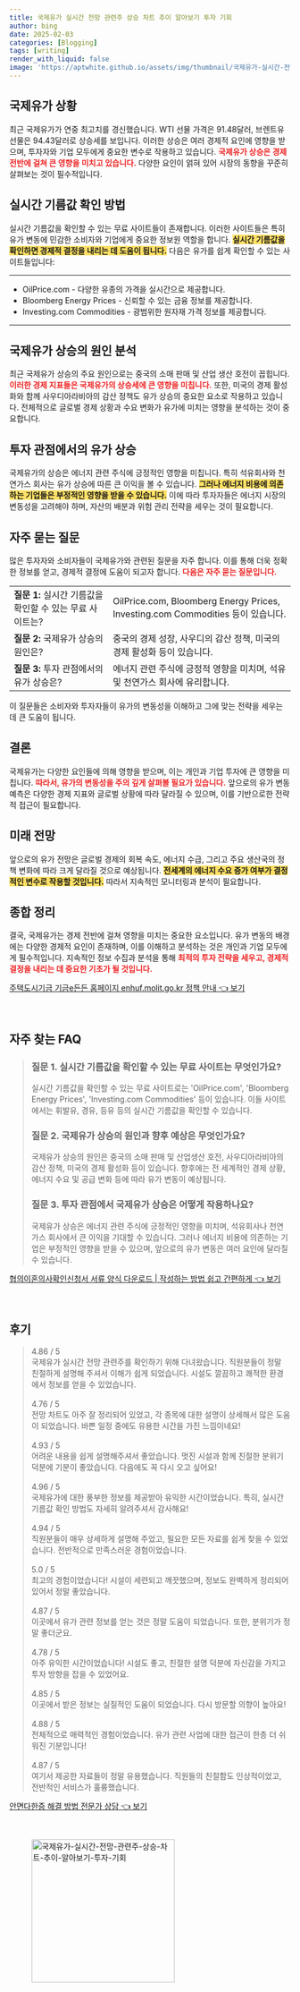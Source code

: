 ```yaml
---
title: 국제유가 실시간 전망 관련주 상승 차트 추이 알아보기 투자 기회
author: bing
date: 2025-02-03
categories: [Blogging]
tags: [writing]
render_with_liquid: false
image: 'https://aptwhite.github.io/assets/img/thumbnail/국제유가-실시간-전망-관련주-상승-차트-추이-알아보기-투자-기회.webp'
---
```



<h2 id='국제유가상황'>국제유가 상황</h2>

<p>최근 국제유가가 연중 최고치를 경신했습니다. WTI 선물 가격은 91.48달러, 브렌트유 선물은 94.43달러로 상승세를 보입니다. 이러한 상승은 여러 경제적 요인에 영향을 받으며, 투자자와 기업 모두에게 중요한 변수로 작용하고 있습니다. <b><span style="color: #ee2323;">국제유가 상승은 경제 전반에 걸쳐 큰 영향을 미치고 있습니다.</span></b> 다양한 요인이 얽혀 있어 시장의 동향을 꾸준히 살펴보는 것이 필수적입니다.</p>

<h2 id='실시간기름값'>실시간 기름값 확인 방법</h2>

<p>실시간 기름값을 확인할 수 있는 무료 사이트들이 존재합니다. 이러한 사이트들은 특히 유가 변동에 민감한 소비자와 기업에게 중요한 정보원 역할을 합니다. <b><span style="background-color: #ffe066;">실시간 기름값을 확인하면 경제적 결정을 내리는 데 도움이 됩니다.</span></b> 다음은 유가를 쉽게 확인할 수 있는 사이트들입니다:</p>

<hr />

<ul>
    <li>OilPrice.com - 다양한 유종의 가격을 실시간으로 제공합니다.</li>
    <li>Bloomberg Energy Prices - 신뢰할 수 있는 금융 정보를 제공합니다.</li>
    <li>Investing.com Commodities - 광범위한 원자재 가격 정보를 제공합니다.</li>
</ul>

<hr />

<h2 id='국제유가상승원인'>국제유가 상승의 원인 분석</h2>

<p>최근 국제유가 상승의 주요 원인으로는 중국의 소매 판매 및 산업 생산 호전이 꼽힙니다. <b><span style="color: #ee2323;">이러한 경제 지표들은 국제유가의 상승세에 큰 영향을 미칩니다.</span></b> 또한, 미국의 경제 활성화와 함께 사우디아라비아의 감산 정책도 유가 상승의 중요한 요소로 작용하고 있습니다. 전체적으로 글로벌 경제 상황과 수요 변화가 유가에 미치는 영향을 분석하는 것이 중요합니다.</p>

<h2 id='투자관점'>투자 관점에서의 유가 상승</h2>

<p>국제유가의 상승은 에너지 관련 주식에 긍정적인 영향을 미칩니다. 특히 석유회사와 천연가스 회사는 유가 상승에 따른 큰 이익을 볼 수 있습니다. <b><span style="background-color: #ffe066;">그러나 에너지 비용에 의존하는 기업들은 부정적인 영향을 받을 수 있습니다.</span></b> 이에 따라 투자자들은 에너지 시장의 변동성을 고려해야 하며, 자산의 배분과 위험 관리 전략을 세우는 것이 필요합니다.</p>

<h2 id='자주묻는질문'>자주 묻는 질문</h2>

<p>많은 투자자와 소비자들이 국제유가와 관련된 질문을 자주 합니다. 이를 통해 더욱 정확한 정보를 얻고, 경제적 결정에 도움이 되고자 합니다. <b><span style="color: #ee2323;">다음은 자주 묻는 질문입니다.</span></b></p>

<table>
    <tr>
        <td><b>질문 1:</b> 실시간 기름값을 확인할 수 있는 무료 사이트는?</td>
        <td>OilPrice.com, Bloomberg Energy Prices, Investing.com Commodities 등이 있습니다.</td>
    </tr>
    <tr>
        <td><b>질문 2:</b> 국제유가 상승의 원인은?</td>
        <td>중국의 경제 성장, 사우디의 감산 정책, 미국의 경제 활성화 등이 있습니다.</td>
    </tr>
    <tr>
        <td><b>질문 3:</b> 투자 관점에서의 유가 상승은?</td>
        <td>에너지 관련 주식에 긍정적 영향을 미치며, 석유 및 천연가스 회사에 유리합니다.</td>
    </tr>
</table>

<p>이 질문들은 소비자와 투자자들이 유가의 변동성을 이해하고 그에 맞는 전략을 세우는 데 큰 도움이 됩니다.</p>

<h2 id='결론'>결론</h2>

<p>국제유가는 다양한 요인들에 의해 영향을 받으며, 이는 개인과 기업 투자에 큰 영향을 미칩니다. <b><span style="color: #ee2323;">따라서, 유가의 변동성을 주의 깊게 살펴볼 필요가 있습니다.</span></b> 앞으로의 유가 변동 예측은 다양한 경제 지표와 글로벌 상황에 따라 달라질 수 있으며, 이를 기반으로한 전략적 접근이 필요합니다.</p>

<h2 id='미래전망'>미래 전망</h2>

<p>앞으로의 유가 전망은 글로벌 경제의 회복 속도, 에너지 수급, 그리고 주요 생산국의 정책 변화에 따라 크게 달라질 것으로 예상됩니다. <b><span style="background-color: #ffe066;">전세계의 에너지 수요 증가 여부가 결정적인 변수로 작용할 것입니다.</span></b> 따라서 지속적인 모니터링과 분석이 필요합니다.</p>

<h2 id='종합정리'>종합 정리</h2>

<p>결국, 국제유가는 경제 전반에 걸쳐 영향을 미치는 중요한 요소입니다. 유가 변동의 배경에는 다양한 경제적 요인이 존재하며, 이를 이해하고 분석하는 것은 개인과 기업 모두에게 필수적입니다. 지속적인 정보 수집과 분석을 통해 <b><span style="color: #ee2323;">최적의 투자 전략을 세우고, 경제적 결정을 내리는 데 중요한 기초가 될 것입니다.</span></b></p>


<p><a class="click-button" title="주택도시기금 기금e든든 홈페이지 enhuf.molit.go.kr 정책 안내" href="https://aptwhite.github.io/posts/%EC%A3%BC%ED%83%9D%EB%8F%84%EC%8B%9C%EA%B8%B0%EA%B8%88-%EA%B8%B0%EA%B8%88e%EB%93%A0%EB%93%A0-%ED%99%88%ED%8E%98%EC%9D%B4%EC%A7%80-enhuf.molit.go.kr-%EC%A0%95%EC%B1%85-%EC%95%88%EB%82%B4/" rel="dofollow">주택도시기금 기금e든든 홈페이지 enhuf.molit.go.kr 정책 안내 👈 보기</a></p><br>
<h2 id='자주_찾는_FAQ'>자주 찾는 FAQ</h2>
<div itemscope="" itemtype="https://schema.org/FAQPage"> 
<blockquote> 
<div itemscope="" itemprop="mainEntity" itemtype="https://schema.org/Question"> 
<h3 itemprop="name">질문 1. 실시간 기름값을 확인할 수 있는 무료 사이트는 무엇인가요?</h3> 
<div itemscope="" itemprop="acceptedAnswer" itemtype="https://schema.org/Answer"> 
<span itemprop="text"> 
<p>실시간 기름값을 확인할 수 있는 무료 사이트로는 'OilPrice.com', 'Bloomberg Energy Prices', 'Investing.com Commodities' 등이 있습니다. 이들 사이트에서는 휘발유, 경유, 등유 등의 실시간 기름값을 확인할 수 있습니다.</p> 
</span> 
</div> 
</div> 

<div itemscope="" itemprop="mainEntity" itemtype="https://schema.org/Question"> 
<h3 itemprop="name">질문 2. 국제유가 상승의 원인과 향후 예상은 무엇인가요?</h3> 
<div itemscope="" itemprop="acceptedAnswer" itemtype="https://schema.org/Answer"> 
<span itemprop="text"> 
<p>국제유가 상승의 원인은 중국의 소매 판매 및 산업생산 호전, 사우디아라비아의 감산 정책, 미국의 경제 활성화 등이 있습니다. 향후에는 전 세계적인 경제 상황, 에너지 수요 및 공급 변화 등에 따라 유가 변동이 예상됩니다.</p> 
</span> 
</div> 
</div> 

<div itemscope="" itemprop="mainEntity" itemtype="https://schema.org/Question"> 
<h3 itemprop="name">질문 3. 투자 관점에서 국제유가 상승은 어떻게 작용하나요?</h3> 
<div itemscope="" itemprop="acceptedAnswer" itemtype="https://schema.org/Answer"> 
<span itemprop="text"> 
<p>국제유가 상승은 에너지 관련 주식에 긍정적인 영향을 미치며, 석유회사나 천연가스 회사에서 큰 이익을 기대할 수 있습니다. 그러나 에너지 비용에 의존하는 기업은 부정적인 영향을 받을 수 있으며, 앞으로의 유가 변동은 여러 요인에 달라질 수 있습니다.</p> 
</span> 
</div> 
</div> 

</blockquote> 
</div>
<p><a class="click-button" title="협의이혼의사확인신청서 서류 양식 다운로드 | 작성하는 방법 쉽고 간편하게" href="https://aptwhite.github.io/posts/%ED%98%91%EC%9D%98%EC%9D%B4%ED%98%BC%EC%9D%98%EC%82%AC%ED%99%95%EC%9D%B8%EC%8B%A0%EC%B2%AD%EC%84%9C-%EC%84%9C%EB%A5%98-%EC%96%91%EC%8B%9D-%EB%8B%A4%EC%9A%B4%EB%A1%9C%EB%93%9C-%EC%9E%91%EC%84%B1%ED%95%98%EB%8A%94-%EB%B0%A9%EB%B2%95-%EC%89%BD%EA%B3%A0-%EA%B0%84%ED%8E%B8%ED%95%98%EA%B2%8C/" rel="dofollow">협의이혼의사확인신청서 서류 양식 다운로드 | 작성하는 방법 쉽고 간편하게 👈 보기</a></p><br>
<h2 id='후기'>후기</h2>
<div itemscope itemtype="https://schema.org/Product">
  <blockquote>
  <div itemprop="review" itemscope itemtype="https://schema.org/Review">
      <div itemprop="reviewRating" itemscope itemtype="https://schema.org/Rating"> <span itemprop="ratingValue">4.86</span> / <span itemprop="bestRating">5</span> </div>
      <span itemprop="reviewBody">국제유가 실시간 전망 관련주를 확인하기 위해 다녀왔습니다. 직원분들이 정말 친절하게 설명해 주셔서 이해가 쉽게 되었습니다. 시설도 깔끔하고 쾌적한 환경에서 정보를 얻을 수 있었습니다.</span>
  </div>
  <br>
  <div itemprop="review" itemscope itemtype="https://schema.org/Review">
      <div itemprop="reviewRating" itemscope itemtype="https://schema.org/Rating"> <span itemprop="ratingValue">4.76</span> / <span itemprop="bestRating">5</span> </div>
      <span itemprop="reviewBody">전망 차트도 아주 잘 정리되어 있었고, 각 종목에 대한 설명이 상세해서 많은 도움이 되었습니다. 바쁜 일정 중에도 유용한 시간을 가진 느낌이네요!</span>
  </div>
  <br>
  <div itemprop="review" itemscope itemtype="https://schema.org/Review">
      <div itemprop="reviewRating" itemscope itemtype="https://schema.org/Rating"> <span itemprop="ratingValue">4.93</span> / <span itemprop="bestRating">5</span> </div>
      <span itemprop="reviewBody">어려운 내용을 쉽게 설명해주셔서 좋았습니다. 멋진 시설과 함께 친절한 분위기 덕분에 기분이 좋았습니다. 다음에도 꼭 다시 오고 싶어요!</span>
  </div>
  <br>
  <div itemprop="review" itemscope itemtype="https://schema.org/Review">
      <div itemprop="reviewRating" itemscope itemtype="https://schema.org/Rating"> <span itemprop="ratingValue">4.96</span> / <span itemprop="bestRating">5</span> </div>
      <span itemprop="reviewBody">국제유가에 대한 풍부한 정보를 제공받아 유익한 시간이었습니다. 특히, 실시간 기름값 확인 방법도 자세히 알려주셔서 감사해요!</span>
  </div>
  <br>
  <div itemprop="review" itemscope itemtype="https://schema.org/Review">
      <div itemprop="reviewRating" itemscope itemtype="https://schema.org/Rating"> <span itemprop="ratingValue">4.94</span> / <span itemprop="bestRating">5</span> </div>
      <span itemprop="reviewBody">직원분들이 매우 상세하게 설명해 주었고, 필요한 모든 자료를 쉽게 찾을 수 있었습니다. 전반적으로 만족스러운 경험이었습니다.</span>
  </div>
  <br>
  <div itemprop="review" itemscope itemtype="https://schema.org/Review">
      <div itemprop="reviewRating" itemscope itemtype="https://schema.org/Rating"> <span itemprop="ratingValue">5.0</span> / <span itemprop="bestRating">5</span> </div>
      <span itemprop="reviewBody">최고의 경험이었습니다! 시설이 세련되고 깨끗했으며, 정보도 완벽하게 정리되어 있어서 정말 좋았습니다.</span>
  </div>
  <br>
  <div itemprop="review" itemscope itemtype="https://schema.org/Review">
      <div itemprop="reviewRating" itemscope itemtype="https://schema.org/Rating"> <span itemprop="ratingValue">4.87</span> / <span itemprop="bestRating">5</span> </div>
      <span itemprop="reviewBody">이곳에서 유가 관련 정보를 얻는 것은 정말 도움이 되었습니다. 또한, 분위기가 정말 좋더군요.</span>
  </div>
  <br>
  <div itemprop="review" itemscope itemtype="https://schema.org/Review">
      <div itemprop="reviewRating" itemscope itemtype="https://schema.org/Rating"> <span itemprop="ratingValue">4.78</span> / <span itemprop="bestRating">5</span> </div>
      <span itemprop="reviewBody">아주 유익한 시간이었습니다! 시설도 좋고, 친절한 설명 덕분에 자신감을 가지고 투자 방향을 잡을 수 있었어요.</span>
  </div>
  <br>
  <div itemprop="review" itemscope itemtype="https://schema.org/Review">
      <div itemprop="reviewRating" itemscope itemtype="https://schema.org/Rating"> <span itemprop="ratingValue">4.85</span> / <span itemprop="bestRating">5</span> </div>
      <span itemprop="reviewBody">이곳에서 받은 정보는 실질적인 도움이 되었습니다. 다시 방문할 의향이 높아요!</span>
  </div>
  <br>
  <div itemprop="review" itemscope itemtype="https://schema.org/Review">
      <div itemprop="reviewRating" itemscope itemtype="https://schema.org/Rating"> <span itemprop="ratingValue">4.88</span> / <span itemprop="bestRating">5</span> </div>
      <span itemprop="reviewBody">전체적으로 매력적인 경험이었습니다. 유가 관련 사업에 대한 접근이 한층 더 쉬워진 기분입니다!</span>
  </div>
  <br>
  <div itemprop="review" itemscope itemtype="https://schema.org/Review">
      <div itemprop="reviewRating" itemscope itemtype="https://schema.org/Rating"> <span itemprop="ratingValue">4.87</span> / <span itemprop="bestRating">5</span> </div>
      <span itemprop="reviewBody">여기서 제공한 자료들이 정말 유용했습니다. 직원들의 친절함도 인상적이었고, 전반적인 서비스가 훌륭했습니다.</span>
  </div>
  </blockquote>
</div>
<p><a class="click-button" title="안면다한증 해결 방법 전문가 상담" href="https://aptwhite.github.io/posts/%EC%95%88%EB%A9%B4%EB%8B%A4%ED%95%9C%EC%A6%9D-%ED%95%B4%EA%B2%B0-%EB%B0%A9%EB%B2%95-%EC%A0%84%EB%AC%B8%EA%B0%80-%EC%83%81%EB%8B%B4/" rel="dofollow">안면다한증 해결 방법 전문가 상담 👈 보기</a></p><br>
<figure class="image"><img src="https://aptwhite.github.io/assets/img/thumbnail/국제유가-실시간-전망-관련주-상승-차트-추이-알아보기-투자-기회.webp" alt="국제유가-실시간-전망-관련주-상승-차트-추이-알아보기-투자-기회" width="256" height="256"></figure>